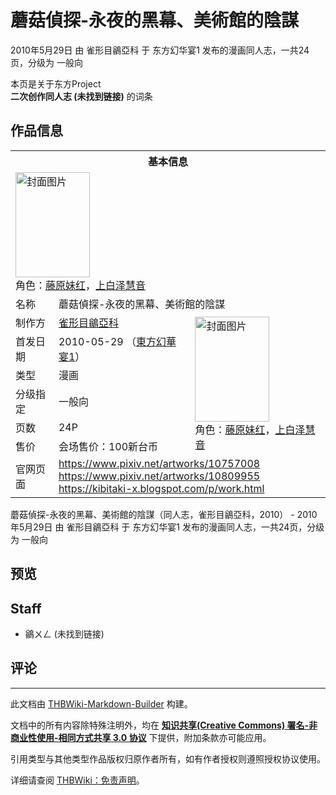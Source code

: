 # 蘑菇偵探-永夜的黑幕、美術館的陰謀

<!-- source html: G:\repos\THBWiki-Markdown-Builder\THBWikiMarkdown\Temp\main\0\08\ns0%3A%E8%98%91%E8%8F%87%E5%81%B5%E6%8E%A2-%E6%B0%B8%E5%A4%9C%E7%9A%84%E9%BB%91%E5%B9%95%E3%80%81%E7%BE%8E%E8%A1%93%E9%A4%A8%E7%9A%84%E9%99%B0%E8%AC%80.html -->

2010年5月29日 由 雀形目鶲亞科 于 东方幻华宴1 发布的漫画同人志，一共24页，分级为 一般向

本页是关于东方Project  
 **二次创作同人志 (未找到链接)** 的词条
## 作品信息

<table><tbody><tr><th colspan="3">基本信息</th></tr><tr><td class="cover-artwork-mobile" colspan="2"><a href="./文件-蘑菇偵探-永夜的黑幕、美術館的陰謀封面.jpg.md" class="image" title="封面图片"><img alt="封面图片" src="https://upload.thwiki.cc/thumb/a/aa/%E8%98%91%E8%8F%87%E5%81%B5%E6%8E%A2-%E6%B0%B8%E5%A4%9C%E7%9A%84%E9%BB%91%E5%B9%95%E3%80%81%E7%BE%8E%E8%A1%93%E9%A4%A8%E7%9A%84%E9%99%B0%E8%AC%80%E5%B0%81%E9%9D%A2.jpg/119px-%E8%98%91%E8%8F%87%E5%81%B5%E6%8E%A2-%E6%B0%B8%E5%A4%9C%E7%9A%84%E9%BB%91%E5%B9%95%E3%80%81%E7%BE%8E%E8%A1%93%E9%A4%A8%E7%9A%84%E9%99%B0%E8%AC%80%E5%B0%81%E9%9D%A2.jpg" decoding="async" loading="lazy" width="119" height="168" srcset="https://upload.thwiki.cc/thumb/a/aa/%E8%98%91%E8%8F%87%E5%81%B5%E6%8E%A2-%E6%B0%B8%E5%A4%9C%E7%9A%84%E9%BB%91%E5%B9%95%E3%80%81%E7%BE%8E%E8%A1%93%E9%A4%A8%E7%9A%84%E9%99%B0%E8%AC%80%E5%B0%81%E9%9D%A2.jpg/178px-%E8%98%91%E8%8F%87%E5%81%B5%E6%8E%A2-%E6%B0%B8%E5%A4%9C%E7%9A%84%E9%BB%91%E5%B9%95%E3%80%81%E7%BE%8E%E8%A1%93%E9%A4%A8%E7%9A%84%E9%99%B0%E8%AC%80%E5%B0%81%E9%9D%A2.jpg 1.5x, https://upload.thwiki.cc/thumb/a/aa/%E8%98%91%E8%8F%87%E5%81%B5%E6%8E%A2-%E6%B0%B8%E5%A4%9C%E7%9A%84%E9%BB%91%E5%B9%95%E3%80%81%E7%BE%8E%E8%A1%93%E9%A4%A8%E7%9A%84%E9%99%B0%E8%AC%80%E5%B0%81%E9%9D%A2.jpg/238px-%E8%98%91%E8%8F%87%E5%81%B5%E6%8E%A2-%E6%B0%B8%E5%A4%9C%E7%9A%84%E9%BB%91%E5%B9%95%E3%80%81%E7%BE%8E%E8%A1%93%E9%A4%A8%E7%9A%84%E9%99%B0%E8%AC%80%E5%B0%81%E9%9D%A2.jpg 2x" data-file-width="717" data-file-height="1012"></a><div class="cover-char">角色：<a href="./藤原妹红.md" title="藤原妹红">藤原妹红</a>，<a href="./上白泽慧音.md" title="上白泽慧音">上白泽慧音</a></div></td>
</tr><tr><td class="label">名称</td><td colspan="2"> 蘑菇偵探-永夜的黑幕、美術館的陰謀 </td></tr><tr><td class="label">制作方</td><td><a href="./雀形目鶲亞科.md" title="雀形目鶲亞科">雀形目鶲亞科</a></td><td class="cover-artwork" rowspan="6" style="min-width:168px;"><a href="./文件-蘑菇偵探-永夜的黑幕、美術館的陰謀封面.jpg.md" class="image" title="封面图片"><img alt="封面图片" src="https://upload.thwiki.cc/thumb/a/aa/%E8%98%91%E8%8F%87%E5%81%B5%E6%8E%A2-%E6%B0%B8%E5%A4%9C%E7%9A%84%E9%BB%91%E5%B9%95%E3%80%81%E7%BE%8E%E8%A1%93%E9%A4%A8%E7%9A%84%E9%99%B0%E8%AC%80%E5%B0%81%E9%9D%A2.jpg/119px-%E8%98%91%E8%8F%87%E5%81%B5%E6%8E%A2-%E6%B0%B8%E5%A4%9C%E7%9A%84%E9%BB%91%E5%B9%95%E3%80%81%E7%BE%8E%E8%A1%93%E9%A4%A8%E7%9A%84%E9%99%B0%E8%AC%80%E5%B0%81%E9%9D%A2.jpg" decoding="async" loading="lazy" width="119" height="168" srcset="https://upload.thwiki.cc/thumb/a/aa/%E8%98%91%E8%8F%87%E5%81%B5%E6%8E%A2-%E6%B0%B8%E5%A4%9C%E7%9A%84%E9%BB%91%E5%B9%95%E3%80%81%E7%BE%8E%E8%A1%93%E9%A4%A8%E7%9A%84%E9%99%B0%E8%AC%80%E5%B0%81%E9%9D%A2.jpg/178px-%E8%98%91%E8%8F%87%E5%81%B5%E6%8E%A2-%E6%B0%B8%E5%A4%9C%E7%9A%84%E9%BB%91%E5%B9%95%E3%80%81%E7%BE%8E%E8%A1%93%E9%A4%A8%E7%9A%84%E9%99%B0%E8%AC%80%E5%B0%81%E9%9D%A2.jpg 1.5x, https://upload.thwiki.cc/thumb/a/aa/%E8%98%91%E8%8F%87%E5%81%B5%E6%8E%A2-%E6%B0%B8%E5%A4%9C%E7%9A%84%E9%BB%91%E5%B9%95%E3%80%81%E7%BE%8E%E8%A1%93%E9%A4%A8%E7%9A%84%E9%99%B0%E8%AC%80%E5%B0%81%E9%9D%A2.jpg/238px-%E8%98%91%E8%8F%87%E5%81%B5%E6%8E%A2-%E6%B0%B8%E5%A4%9C%E7%9A%84%E9%BB%91%E5%B9%95%E3%80%81%E7%BE%8E%E8%A1%93%E9%A4%A8%E7%9A%84%E9%99%B0%E8%AC%80%E5%B0%81%E9%9D%A2.jpg 2x" data-file-width="717" data-file-height="1012"></a><div class="cover-char">角色：<a href="./藤原妹红.md" title="藤原妹红">藤原妹红</a>，<a href="./上白泽慧音.md" title="上白泽慧音">上白泽慧音</a></div></td>
</tr><tr><td class="label">首发日期</td><td>2010-05-29&#160;（<a href="/展会作品列表?e=%E4%B8%9C%E6%96%B9%E5%B9%BB%E5%8D%8E%E5%AE%B4%231">東方幻華宴1</a>）</td></tr><tr><td class="label">类型</td><td>漫画</td></tr><tr><td class="label">分级指定</td><td>一般向</td></tr><tr><td class="label">页数</td><td>24P</td></tr><tr><td class="label">售价</td><td>会场售价：100新台币</td></tr>
<tr><td class="label">官网页面</td><td colspan="2"><a rel="nofollow" class="external free" href="https://www.pixiv.net/artworks/10757008">https://www.pixiv.net/artworks/10757008</a><br><a rel="nofollow" class="external free" href="https://www.pixiv.net/artworks/10809955">https://www.pixiv.net/artworks/10809955</a><br><a rel="nofollow" class="external free" href="https://kibitaki-x.blogspot.com/p/work.html">https://kibitaki-x.blogspot.com/p/work.html</a></td></tr></tbody></table>

蘑菇偵探-永夜的黑幕、美術館的陰謀（同人志，雀形目鶲亞科，2010） - 2010年5月29日 由 雀形目鶲亞科 于 东方幻华宴1 发布的漫画同人志，一共24页，分级为 一般向
## 预览
## Staff
- 鶲ㄨㄥ (未找到链接)

## 评论




---

此文档由 [THBWiki-Markdown-Builder](https://github.com/Delsin-Yu/THBWiki-Markdown-Builder) 构建。

文档中的所有内容除特殊注明外，均在 [**知识共享(Creative Commons) 署名-非商业性使用-相同方式共享 3.0 协议**](https://creativecommons.org/licenses/by-sa/3.0/deed.zh-hans) 下提供，附加条款亦可能应用。

引用类型与其他类型作品版权归原作者所有，如有作者授权则遵照授权协议使用。

详细请查阅 [THBWiki：免责声明](https://thbwiki.cc/THBWiki:%E5%85%8D%E8%B4%A3%E5%A3%B0%E6%98%8E)。

